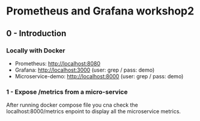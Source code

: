 
# Prometheus and Grafana workshop2

## 0 - Introduction

### Locally with Docker

- Prometheus: [http://localhost:8080](http://localhost:8080)
- Grafana: [http://localhost:3000](http://localhost:3000) (user: grep / pass: demo)
- Microservice-demo: [http://localhost:8000](http://localhost:8000) (user: grep / pass: demo)

### 1 - Expose /metrics from a micro-service

After running docker compose file you cna check the localhost:8000/metrics enpoint to display all the microservice metrics.

